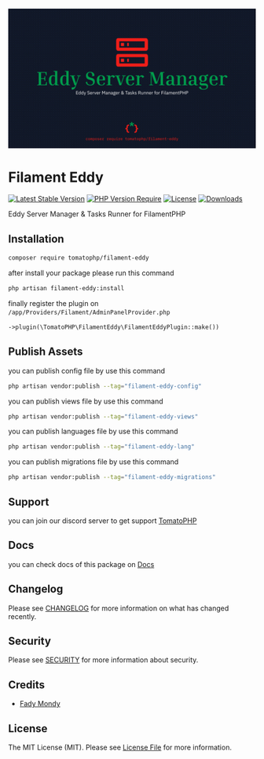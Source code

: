 ![Screenshot](https://github.com/tomatophp/filament-eddy/blob/master/arts/3x1io-tomato-eddy.jpg)

# Filament Eddy

[![Latest Stable Version](https://poser.pugx.org/tomatophp/filament-eddy/version.svg)](https://packagist.org/packages/tomatophp/filament-eddy)
[![PHP Version Require](http://poser.pugx.org/tomatophp/filament-eddy/require/php)](https://packagist.org/packages/tomatophp/filament-eddy)
[![License](https://poser.pugx.org/tomatophp/filament-eddy/license.svg)](https://packagist.org/packages/tomatophp/filament-eddy)
[![Downloads](https://poser.pugx.org/tomatophp/filament-eddy/d/total.svg)](https://packagist.org/packages/tomatophp/filament-eddy)

Eddy Server Manager & Tasks Runner for FilamentPHP

## Installation

```bash
composer require tomatophp/filament-eddy
```
after install your package please run this command

```bash
php artisan filament-eddy:install
```

finally register the plugin on `/app/Providers/Filament/AdminPanelProvider.php`

```php
->plugin(\TomatoPHP\FilamentEddy\FilamentEddyPlugin::make())
```

## Publish Assets

you can publish config file by use this command

```bash
php artisan vendor:publish --tag="filament-eddy-config"
```

you can publish views file by use this command

```bash
php artisan vendor:publish --tag="filament-eddy-views"
```

you can publish languages file by use this command

```bash
php artisan vendor:publish --tag="filament-eddy-lang"
```

you can publish migrations file by use this command

```bash
php artisan vendor:publish --tag="filament-eddy-migrations"
```

## Support

you can join our discord server to get support [TomatoPHP](https://discord.gg/Xqmt35Uh)

## Docs

you can check docs of this package on [Docs](https://docs.tomatophp.com/plugins/laravel-package-generator)

## Changelog

Please see [CHANGELOG](CHANGELOG.md) for more information on what has changed recently.

## Security

Please see [SECURITY](SECURITY.md) for more information about security.

## Credits

- [Fady Mondy](mailto:info@3x1.io)

## License

The MIT License (MIT). Please see [License File](LICENSE.md) for more information.
